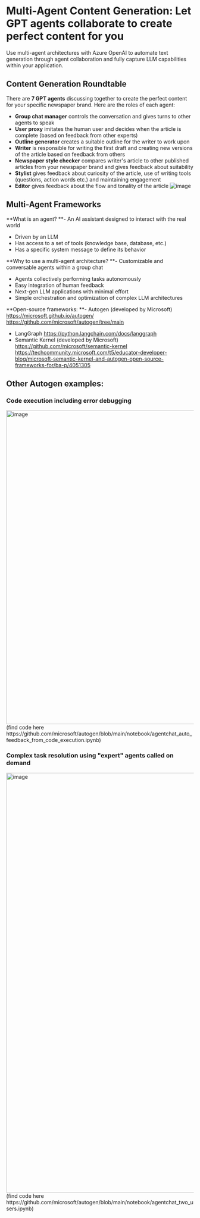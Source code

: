 # Multi-Agent Content Generation: Let GPT agents collaborate to create perfect content for you

Use multi-agent architectures with Azure OpenAI to automate text generation through agent collaboration and fully capture LLM capabilities within your application.



## Content Generation Roundtable

There are **7 GPT agents** discussing together to create the perfect content for your specific newspaper brand. Here are the roles of each agent:
- **Group chat manager** controls the conversation and gives turns to other agents to speak
- **User proxy** imitates the human user and decides when the article is complete (based on feedback from other experts)
- **Outline generator** creates a suitable outline for the writer to work upon
- **Writer** is responsible for writing the first draft and creating new versions of the article based on feedback from others
- **Newspaper style checker** compares writer's article to other published articles from your newspaper brand and gives feedback about suitability
- **Stylist** gives feedback about curiosity of the article, use of writing tools (questions, action words etc.) and maintaining engagement
- **Editor** gives feedback about the flow and tonality of the article
![image](https://github.com/duihub/multi-agent-text-generation/assets/117650819/5c71bb51-6239-4548-9107-f57a4b234bc0)



## Multi-Agent Frameworks

**What is an agent?
**- An AI assistant designed to interact with the real world
- Driven by an LLM
- Has access to a set of tools (knowledge base, database, etc.)
- Has a specific system message to define its behavior

**Why to use a multi-agent architecture?
**- Customizable and conversable agents within a group chat
- Agents collectively performing tasks autonomously
- Easy integration of human feedback
- Next-gen LLM applications with minimal effort
- Simple orchestration and optimization of complex LLM architectures

**Open-source frameworks:
**- Autogen (developed by Microsoft)
https://microsoft.github.io/autogen/
https://github.com/microsoft/autogen/tree/main
- LangGraph
https://python.langchain.com/docs/langgraph
- Semantic Kernel (developed by Microsoft)
https://github.com/microsoft/semantic-kernel
https://techcommunity.microsoft.com/t5/educator-developer-blog/microsoft-semantic-kernel-and-autogen-open-source-frameworks-for/ba-p/4051305



## Other Autogen examples:

### Code execution including error debugging

<img width="844" alt="image" src="https://github.com/duihub/multi-agent-text-generation/assets/117650819/8eb1298a-ab41-4f96-88e0-76dc6feca090">
(find code here https://github.com/microsoft/autogen/blob/main/notebook/agentchat_auto_feedback_from_code_execution.ipynb)


### Complex task resolution using "expert" agents called on demand

<img width="1129" alt="image" src="https://github.com/duihub/multi-agent-text-generation/assets/117650819/f914bd34-2181-4133-aaee-62840132d12e">
(find code here https://github.com/microsoft/autogen/blob/main/notebook/agentchat_two_users.ipynb)
